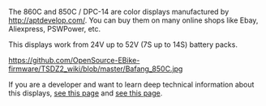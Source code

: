 The 860C and 850C / DPC-14 are color displays manufactured by
<http://aptdevelop.com/>. You can buy them on many online shops like
Ebay, Aliexpress, PSWPower, etc.

This displays work from 24V up to 52V (7S up to 14S) battery packs.

<https://github.com/OpenSource-EBike-firmware/TSDZ2_wiki/blob/master/Bafang_850C.jpg>

If you are a developer and want to learn deep technical information
about this displays, [see this
page](https://github.com/OpenSource-EBike-firmware/Color_LCD/wiki/Bafang-color-LCD-850C)
and [see this
page](https://github.com/OpenSource-EBike-firmware/Color_LCD/wiki/Ebike-860C-color-display).
